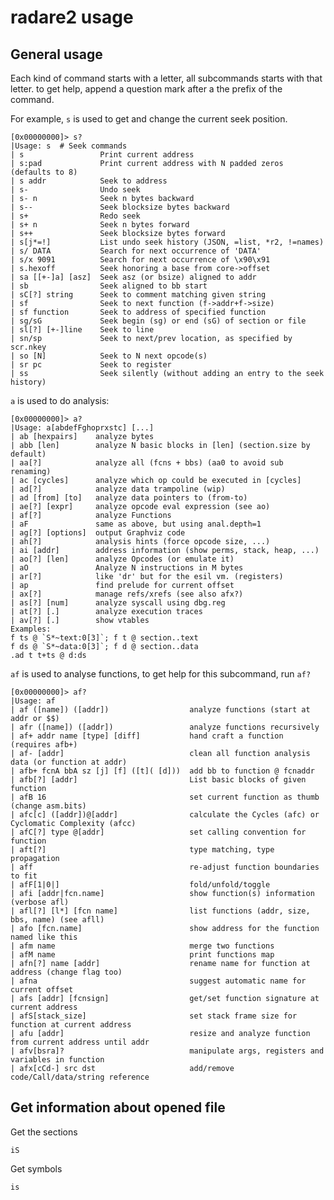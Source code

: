 # radare2 usage

## General usage

Each kind of command starts with a letter,
all subcommands starts with that letter.
to get help, append a question mark after a the
prefix of the command.

For example, `s` is used to get and  change the current
seek position.

    [0x00000000]> s?
    |Usage: s  # Seek commands
    | s                 Print current address
    | s:pad             Print current address with N padded zeros (defaults to 8)
    | s addr            Seek to address
    | s-                Undo seek
    | s- n              Seek n bytes backward
    | s--               Seek blocksize bytes backward
    | s+                Redo seek
    | s+ n              Seek n bytes forward
    | s++               Seek blocksize bytes forward
    | s[j*=!]           List undo seek history (JSON, =list, *r2, !=names)
    | s/ DATA           Search for next occurrence of 'DATA'
    | s/x 9091          Search for next occurrence of \x90\x91
    | s.hexoff          Seek honoring a base from core->offset
    | sa [[+-]a] [asz]  Seek asz (or bsize) aligned to addr
    | sb                Seek aligned to bb start
    | sC[?] string      Seek to comment matching given string
    | sf                Seek to next function (f->addr+f->size)
    | sf function       Seek to address of specified function
    | sg/sG             Seek begin (sg) or end (sG) of section or file
    | sl[?] [+-]line    Seek to line
    | sn/sp             Seek to next/prev location, as specified by scr.nkey
    | so [N]            Seek to N next opcode(s)
    | sr pc             Seek to register
    | ss                Seek silently (without adding an entry to the seek history)


`a` is used to do analysis:


    [0x00000000]> a?
    |Usage: a[abdefFghoprxstc] [...]
    | ab [hexpairs]    analyze bytes
    | abb [len]        analyze N basic blocks in [len] (section.size by default)
    | aa[?]            analyze all (fcns + bbs) (aa0 to avoid sub renaming)
    | ac [cycles]      analyze which op could be executed in [cycles]
    | ad[?]            analyze data trampoline (wip)
    | ad [from] [to]   analyze data pointers to (from-to)
    | ae[?] [expr]     analyze opcode eval expression (see ao)
    | af[?]            analyze Functions
    | aF               same as above, but using anal.depth=1
    | ag[?] [options]  output Graphviz code
    | ah[?]            analysis hints (force opcode size, ...)
    | ai [addr]        address information (show perms, stack, heap, ...)
    | ao[?] [len]      analyze Opcodes (or emulate it)
    | aO               Analyze N instructions in M bytes
    | ar[?]            like 'dr' but for the esil vm. (registers)
    | ap               find prelude for current offset
    | ax[?]            manage refs/xrefs (see also afx?)
    | as[?] [num]      analyze syscall using dbg.reg
    | at[?] [.]        analyze execution traces
    | av[?] [.]        show vtables
    Examples:
    f ts @ `S*~text:0[3]`; f t @ section..text
    f ds @ `S*~data:0[3]`; f d @ section..data
    .ad t t+ts @ d:ds

`af` is used to analyse functions, to get help for this subcommand,
run `af?`

    [0x00000000]> af?
    |Usage: af
    | af ([name]) ([addr])                  analyze functions (start at addr or $$)
    | afr ([name]) ([addr])                 analyze functions recursively
    | af+ addr name [type] [diff]           hand craft a function (requires afb+)
    | af- [addr]                            clean all function analysis data (or function at addr)
    | afb+ fcnA bbA sz [j] [f] ([t]( [d]))  add bb to function @ fcnaddr
    | afb[?] [addr]                         List basic blocks of given function
    | afB 16                                set current function as thumb (change asm.bits)
    | afc[c] ([addr])@[addr]                calculate the Cycles (afc) or Cyclomatic Complexity (afcc)
    | afC[?] type @[addr]                   set calling convention for function
    | aft[?]                                type matching, type propagation
    | aff                                   re-adjust function boundaries to fit
    | afF[1|0|]                             fold/unfold/toggle
    | afi [addr|fcn.name]                   show function(s) information (verbose afl)
    | afl[?] [l*] [fcn name]                list functions (addr, size, bbs, name) (see afll)
    | afo [fcn.name]                        show address for the function named like this
    | afm name                              merge two functions
    | afM name                              print functions map
    | afn[?] name [addr]                    rename name for function at address (change flag too)
    | afna                                  suggest automatic name for current offset
    | afs [addr] [fcnsign]                  get/set function signature at current address
    | afS[stack_size]                       set stack frame size for function at current address
    | afu [addr]                            resize and analyze function from current address until addr
    | afv[bsra]?                            manipulate args, registers and variables in function
    | afx[cCd-] src dst                     add/remove code/Call/data/string reference


## Get information about opened file

Get the sections

```
iS
```

Get symbols

```
is
```
